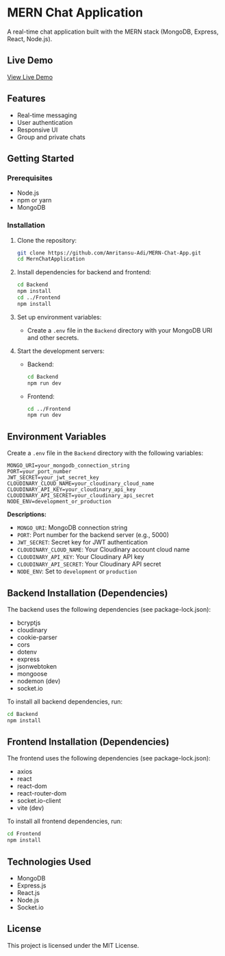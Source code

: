 # MERN Chat Application

A real-time chat application built with the MERN stack (MongoDB, Express, React, Node.js).

## Live Demo

[View Live Demo](https://mern-chat-app-1-buzi.onrender.com)

## Features
- Real-time messaging
- User authentication
- Responsive UI
- Group and private chats

## Getting Started

### Prerequisites
- Node.js
- npm or yarn
- MongoDB

### Installation

1. Clone the repository:
   ```bash
   git clone https://github.com/Amritansu-Adi/MERN-Chat-App.git
   cd MernChatApplication
   ```
2. Install dependencies for backend and frontend:
   ```bash
   cd Backend
   npm install
   cd ../Frontend
   npm install
   ```
3. Set up environment variables:
   - Create a `.env` file in the `Backend` directory with your MongoDB URI and other secrets.

4. Start the development servers:
   - Backend:
     ```bash
     cd Backend
     npm run dev
     ```
   - Frontend:
     ```bash
     cd ../Frontend
     npm run dev
     ```

## Environment Variables

Create a `.env` file in the `Backend` directory with the following variables:

```
MONGO_URI=your_mongodb_connection_string
PORT=your_port_number
JWT_SECRET=your_jwt_secret_key
CLOUDINARY_CLOUD_NAME=your_cloudinary_cloud_name
CLOUDINARY_API_KEY=your_cloudinary_api_key
CLOUDINARY_API_SECRET=your_cloudinary_api_secret
NODE_ENV=development_or_production
```

**Descriptions:**
- `MONGO_URI`: MongoDB connection string
- `PORT`: Port number for the backend server (e.g., 5000)
- `JWT_SECRET`: Secret key for JWT authentication
- `CLOUDINARY_CLOUD_NAME`: Your Cloudinary account cloud name
- `CLOUDINARY_API_KEY`: Your Cloudinary API key
- `CLOUDINARY_API_SECRET`: Your Cloudinary API secret
- `NODE_ENV`: Set to `development` or `production`

## Backend Installation (Dependencies)

The backend uses the following dependencies (see package-lock.json):

- bcryptjs
- cloudinary
- cookie-parser
- cors
- dotenv
- express
- jsonwebtoken
- mongoose
- nodemon (dev)
- socket.io

To install all backend dependencies, run:

```bash
cd Backend
npm install
```

## Frontend Installation (Dependencies)

The frontend uses the following dependencies (see package-lock.json):

- axios
- react
- react-dom
- react-router-dom
- socket.io-client
- vite (dev)

To install all frontend dependencies, run:

```bash
cd Frontend
npm install
```

## Technologies Used
- MongoDB
- Express.js
- React.js
- Node.js
- Socket.io

## License

This project is licensed under the MIT License.
